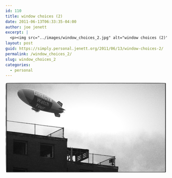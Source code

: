 ```yaml
---
id: 110
title: window choices (2)
date: 2011-06-13T06:33:35-04:00
author: joe jenett
excerpt: |
  <p><img src="../images/window_choices_2.jpg" alt="window choices (2)" style="border:none;"></p>
layout: post
guid: https://simply.personal.jenett.org/2011/06/13/window-choices-2/
permalink: /window_choices_2/
slug: window_choices_2
categories:
  - personal
---
```

<img src="../images/window_choices_2.jpg" alt="window choices (2)" style="border:none;">